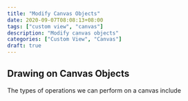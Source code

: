 ```yaml
---
title: "Modify Canvas Objects"
date: 2020-09-07T08:08:13+08:00
tags: ["custom view", "canvas"]
description: "Modify canvas objects"
categories: ["Custom View", "Canvas"]
draft: true
---
```


## Drawing on Canvas Objects

The types of operations we can perform on a canvas include

